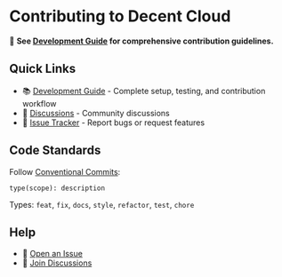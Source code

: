 # Contributing to Decent Cloud

👋 **See [Development Guide](docs/development.md) for comprehensive contribution guidelines.**

## Quick Links

- 📚 [Development Guide](docs/development.md) - Complete setup, testing, and contribution workflow
- 💬 [Discussions](https://github.com/orgs/decent-stuff/discussions) - Community discussions
- 🐛 [Issue Tracker](https://github.com/decent-stuff/decent-cloud/issues) - Report bugs or request features

## Code Standards

Follow [Conventional Commits](https://www.conventionalcommits.org/):
```
type(scope): description
```

Types: `feat`, `fix`, `docs`, `style`, `refactor`, `test`, `chore`

## Help

- 📝 [Open an Issue](https://github.com/decent-stuff/decent-cloud/issues)
- 💬 [Join Discussions](https://github.com/orgs/decent-stuff/discussions)